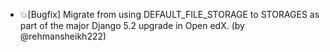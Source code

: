 - 💥[Bugfix] Migrate from using DEFAULT_FILE_STORAGE to STORAGES as part of the major Django 5.2 upgrade in Open edX. (by @rehmansheikh222)
